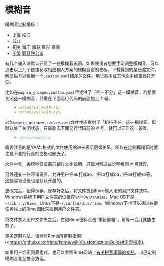# 模糊音

模糊音定制模板：

- [上海](https://gist.github.com/shinzoqchiuq/3e59d4675216e8cc57d07ee8a675ce18/archive/69f9cb0107b87f13129226d4876d1a740bbfd516.zip) [松江](https://gist.github.com/shinzoqchiuq/3c903345136f74bcf1c814ca13c8c653/archive/71fe20048472fca78914d4f3b52823b8ff8418fb.zip)
- [苏州](https://gist.github.com/shinzoqchiuq/8be2df56d04688445ada5f348fe61f68/archive/291a84a883bf0d1325c1fb9c71da5310b061c966.zip)
- [桐乡](https://gist.github.com/shinzoqchiuq/4420f5e672452d599a6c66d9f4f361e9/archive/b28a8e11eb928d28e9710aeb59d356c89c7a6620.zip) [海宁](https://gist.github.com/shinzoqchiuq/b4c9d58814499b311e3468452e4bd7f5/archive/1eb8743acd1b45d5804312476d0eb30a8ca43549.zip) [海盐](https://gist.github.com/shinzoqchiuq/c58f25754e7f3b5cac9f1956f4321a22/archive/544a31de91db7221ac7508d9431b48ae52c6ab55.zip) [嘉兴](https://gist.github.com/shinzoqchiuq/2dc859c9e217f712b1db10b9c2717781/archive/b5bf74acd630cf144f72d8de10dbd9b811460cdf.zip) [嘉善](https://gist.github.com/shinzoqchiuq/f650afa63fada227fc07f8150c161987/archive/be3e27815f96aa7195df8c1183b6ed122d616cd8.zip)
- [宁波](https://gist.github.com/shinzoqchiuq/bec778d687f54140d9c92c301e5b3dcc/archive/2928705cf36d0f8d404194917a7c6c56d114d831.zip) [鄞县钟公庙](https://gist.github.com/shinzoqchiuq/16b8e0c521371decaf94df969bbe1e1e/archive/244032be2bcdecd3ab1ab182944f6c991ee89b2d.zip)

有几个输入法默认开启了一些模糊音设置。如果使用者想要手动调整模糊音，可以点击以上几个链接获取相应输入方案的模糊音定制模板。下载得到的是压缩文件，解压后可以看到一个`.custom.yaml`结尾的文件。用记事本或其他文本编辑器打开它。

比如在`wugniu_gninpou.custom.yaml`里提供了「约一不分」这一模糊音，若想要关闭这一模糊音，只需在下面两行代码的前面加上 # 号。
```yaml
    - derive/ia(?=q|h)/i/
    - derive/ya(?=q|h)/yi/
```
又如`wugniu_gninpou.custom.yaml`文件中还提供了「胡符不分」这一模糊音，但默认处于关闭状态。只需删去下面这行代码前的 # 号，就可以开启这一设置。
````yaml
    #- derive/wu$/vu/
````
需要注意的是YAML格式的文件使用缩进来表示层级关系。所以在定制模糊音时要注意不要把行首的空格也删去了。

文件中每一类模糊音设置前都有文字说明，只要对照这些说明增删 # 号就行。

另外还有一些容错设置，允许用户把au打成ao，把ao打成oa，把oe打成eo等。这些容错设置也是默认开启的。

更改完后，记得保存。保存好之后，将文件放到Rime输入法的用户文件夹中。Windows系统下用户文件夹的位置在`%APPDATA%\Rime`，Mac OS下是`~/Library/Rime`，Linux下是`~/.config/ibus/rime`。Windows下也可以通过右键任务栏上的Rime图标来找到用户文件夹。

将文件放入用户文件夹之后，右键Rime图标点击“重新部署”。稍等一会儿就能生效了。

更多定制方法，请参照Rime的[定制指南](<https://github.com/rime/home/wiki/CustomizationGuide#定製指南)。

如果用户会正则表达式，也可以参照Rime网站上[有关拼写运算的文档](https://github.com/rime/home/wiki/SpellingAlgebra)，自己定制模糊音甚至拼音方案。